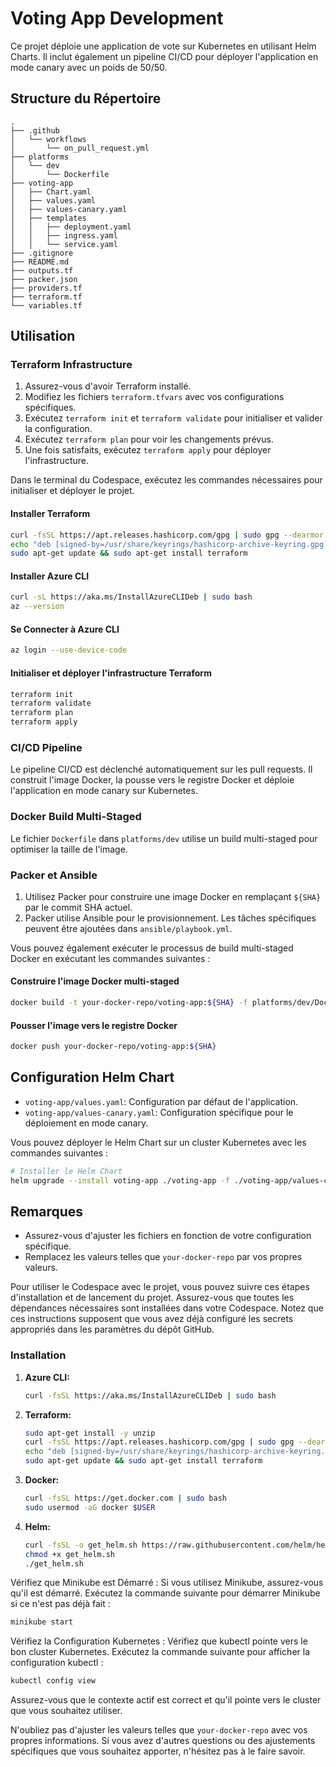 # Voting App Development

Ce projet déploie une application de vote sur Kubernetes en utilisant Helm Charts. Il inclut également un pipeline CI/CD pour déployer l'application en mode canary avec un poids de 50/50.

## Structure du Répertoire
```
.
├── .github
│   └── workflows
│       └── on_pull_request.yml
├── platforms
│   └── dev
│       └── Dockerfile
├── voting-app
│   ├── Chart.yaml
│   ├── values.yaml
│   ├── values-canary.yaml
│   ├── templates
│   │   ├── deployment.yaml
│   │   ├── ingress.yaml
│   │   └── service.yaml
├── .gitignore
├── README.md
├── outputs.tf
├── packer.json
├── providers.tf
├── terraform.tf
└── variables.tf
```
## Utilisation

### Terraform Infrastructure

1. Assurez-vous d'avoir Terraform installé.
2. Modifiez les fichiers `terraform.tfvars` avec vos configurations spécifiques.
3. Exécutez `terraform init` et `terraform validate` pour initialiser et valider la configuration.
4. Exécutez `terraform plan` pour voir les changements prévus.
5. Une fois satisfaits, exécutez `terraform apply` pour déployer l'infrastructure.

Dans le terminal du Codespace, exécutez les commandes nécessaires pour initialiser et déployer le projet.

#### Installer Terraform

```bash
curl -fsSL https://apt.releases.hashicorp.com/gpg | sudo gpg --dearmor -o /usr/share/keyrings/hashicorp-archive-keyring.gpg
echo "deb [signed-by=/usr/share/keyrings/hashicorp-archive-keyring.gpg] https://apt.releases.hashicorp.com $(lsb_release -cs) main" | sudo tee /etc/apt/sources.list.d/hashicorp.list > /dev/null
sudo apt-get update && sudo apt-get install terraform
```

#### Installer Azure CLI

```bash
curl -sL https://aka.ms/InstallAzureCLIDeb | sudo bash
az --version
```

#### Se Connecter à Azure CLI

```bash
az login --use-device-code
```

#### Initialiser et déployer l'infrastructure Terraform

```bash
terraform init
terraform validate
terraform plan
terraform apply
```

### CI/CD Pipeline

Le pipeline CI/CD est déclenché automatiquement sur les pull requests. Il construit l'image Docker, la pousse vers le registre Docker et déploie l'application en mode canary sur Kubernetes.

### Docker Build Multi-Staged

Le fichier `Dockerfile` dans `platforms/dev` utilise un build multi-staged pour optimiser la taille de l'image.

### Packer et Ansible

1. Utilisez Packer pour construire une image Docker en remplaçant `${SHA}` par le commit SHA actuel.
2. Packer utilise Ansible pour le provisionnement. Les tâches spécifiques peuvent être ajoutées dans `ansible/playbook.yml`.

Vous pouvez également exécuter le processus de build multi-staged Docker en exécutant les commandes suivantes :

#### Construire l'image Docker multi-staged

```bash
docker build -t your-docker-repo/voting-app:${SHA} -f platforms/dev/Dockerfile .
```

#### Pousser l'image vers le registre Docker

```bash
docker push your-docker-repo/voting-app:${SHA}
```

## Configuration Helm Chart

- `voting-app/values.yaml`: Configuration par défaut de l'application.
- `voting-app/values-canary.yaml`: Configuration spécifique pour le déploiement en mode canary.

Vous pouvez déployer le Helm Chart sur un cluster Kubernetes avec les commandes suivantes :

```bash
# Installer le Helm Chart
helm upgrade --install voting-app ./voting-app -f ./voting-app/values-canary.yaml --set canary.enabled=true --set canary.weight=50
```

## Remarques

- Assurez-vous d'ajuster les fichiers en fonction de votre configuration spécifique.
- Remplacez les valeurs telles que `your-docker-repo` par vos propres valeurs.

Pour utiliser le Codespace avec le projet, vous pouvez suivre ces étapes d'installation et de lancement du projet. Assurez-vous que toutes les dépendances nécessaires sont installées dans votre Codespace. Notez que ces instructions supposent que vous avez déjà configuré les secrets appropriés dans les paramètres du dépôt GitHub.

### Installation

1. **Azure CLI:**

    ```bash
    curl -fsSL https://aka.ms/InstallAzureCLIDeb | sudo bash
    ```

2. **Terraform:**

    ```bash
    sudo apt-get install -y unzip
    curl -fsSL https://apt.releases.hashicorp.com/gpg | sudo gpg --dearmor -o /usr/share/keyrings/hashicorp-archive-keyring.gpg
    echo "deb [signed-by=/usr/share/keyrings/hashicorp-archive-keyring.gpg] https://apt.releases.hashicorp.com $(lsb_release -cs) main" | sudo tee /etc/apt/sources.list.d/hashicorp.list > /dev/null
    sudo apt-get update && sudo apt-get install terraform
    ```

3. **Docker:**

    ```bash
    curl -fsSL https://get.docker.com | sudo bash
    sudo usermod -aG docker $USER
    ```

4. **Helm:**

    ```bash
    curl -fsSL -o get_helm.sh https://raw.githubusercontent.com/helm/helm/main/scripts/get-helm-3
    chmod +x get_helm.sh
    ./get_helm.sh
    ```

Vérifiez que Minikube est Démarré : Si vous utilisez Minikube, assurez-vous qu'il est démarré. Exécutez la commande suivante pour démarrer Minikube si ce n'est pas déjà fait :

```bash
minikube start
```

Vérifiez la Configuration Kubernetes : Vérifiez que kubectl pointe vers le bon cluster Kubernetes. Exécutez la commande suivante pour afficher la configuration kubectl :

```bash
kubectl config view
```

Assurez-vous que le contexte actif est correct et qu'il pointe vers le cluster que vous souhaitez utiliser.

N'oubliez pas d'ajuster les valeurs telles que `your-docker-repo` avec vos propres informations. Si vous avez d'autres questions ou des ajustements spécifiques que vous souhaitez apporter, n'hésitez pas à le faire savoir.
